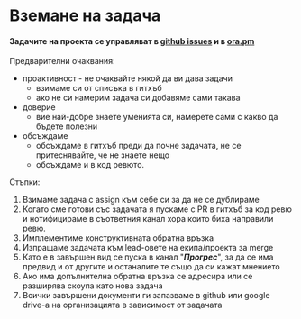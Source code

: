 # Вземане на задача

#### Задачите на проекта се управляват в [github issues](https://github.com/podkrepi-bg/frontend/issues) и в [ora.pm](https://app.ora.pm/p/b4b29751703145d29a224c9e4653f0d5?v=0\&t=k)

Предварителни очаквания:

* проактивност - не очаквайте някой да ви дава задачи
  * взимаме си от списъка в гитхъб
  * ако не си намерим задача си добавяме сами такава
* доверие
  * вие най-добре знаете уменията си, намерете сами с какво да бъдете полезни
* обсъждаме
  * обсъждаме в гитхъб преди да почне задачата, не се притеснявайте, че не знаете нещо
  * обсъждаме и в код ревюто.

Стъпки:

1. Взимаме задача с  assign към себе си за да не се дублираме
2. Когато сме готови със задачата я пускаме с PR в гитхъб за код ревю и нотифицираме в съответния канал хора които биха направили ревю.
3. Имплементиме конструктивната обратна връзка
4. Изпращаме задачата към lead-овете на екипа/проекта за merge
5. Като е в завършен вид се пуска в канал "_**Прогрес**_", за да се има предвид и от другите и останалите те също да си кажат мнението
6. Ако има допълнителна обратна връзка се адресира или се разширява скоупа като нова задача
7. Всички завършени документи ги запазваме в github или google drive-a на организацията в зависимост от задачата

####
